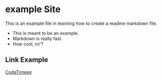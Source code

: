 # example Site

This is an example file in learning how to create a readme markdown file.

* This is meant to be an example.
* Markdown is really fast.
* How cool, ini'?

## Link Example
[CodeTimeee](https://pecsivivas.hu)